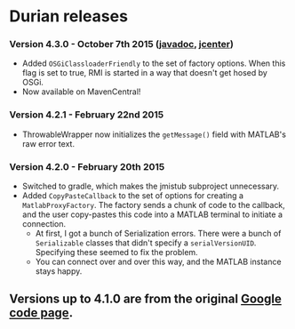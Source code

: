 # Durian releases

### Version 4.3.0 - October 7th 2015 ([javadoc](http://diffplug.github.io/matlabcontrol/javadoc/4.3.0/), [jcenter](https://bintray.com/diffplug/opensource/matlabcontrol/4.3.0/view))

- Added `OSGiClassloaderFriendly` to the set of factory options.  When this flag is set to true, RMI is started in a way that doesn't get hosed by OSGi.
- Now available on MavenCentral!

### Version 4.2.1 - February 22nd 2015

- ThrowableWrapper now initializes the `getMessage()` field with MATLAB's raw error text.

### Version 4.2.0 - February 20th 2015

- Switched to gradle, which makes the jmistub subproject unnecessary.
- Added `CopyPasteCallback` to the set of options for creating a `MatlabProxyFactory`.  The factory sends a chunk of code to the callback, and the user copy-pastes this code into a MATLAB terminal to initiate a connection.
	+ At first, I got a bunch of Serialization errors.  There were a bunch of `Serializable` classes that didn't specify a `serialVersionUID`.  Specifying these seemed to fix the problem.
	+ You can connect over and over this way, and the MATLAB instance stays happy.

## Versions up to 4.1.0 are from the original [Google code page](https://code.google.com/p/matlabcontrol/wiki/VersionHistory).
